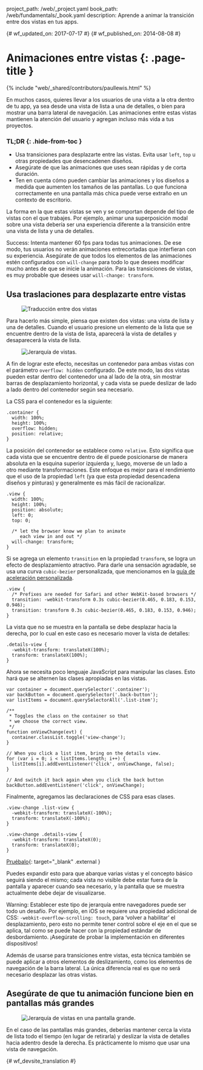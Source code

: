 project_path: /web/_project.yaml
book_path: /web/fundamentals/_book.yaml
description: Aprende a animar la transición entre dos vistas en tus apps.

{# wf_updated_on: 2017-07-17 #}
{# wf_published_on: 2014-08-08 #}

# Animaciones entre vistas {: .page-title }

{% include "web/_shared/contributors/paullewis.html" %}

En muchos casos, quieres llevar a los usuarios de una vista a la otra dentro de tu app, ya sea desde una vista de lista a una de detalles, o bien para mostrar una barra lateral de navegación. Las animaciones entre estas vistas mantienen la atención del usuario y agregan incluso más vida a tus proyectos.

### TL;DR {: .hide-from-toc }
* Usa transiciones para desplazarte entre las vistas. Evita usar `left`, `top` u otras propiedades que desencadenen diseños.
* Asegúrate de que las animaciones que uses sean rápidas y de corta duración.
* Ten en cuenta cómo pueden cambiar las animaciones y los diseños a medida que aumenten los tamaños de las pantallas. Lo que funciona correctamente en una pantalla más chica puede verse extraño en un contexto de escritorio.

La forma en la que estas vistas se ven y se comportan depende del tipo de vistas con el que trabajes. Por ejemplo, animar una superposición modal sobre una vista debería ser una experiencia diferente a la transición entre una vista de lista y una de detalles.

Success: Intenta mantener 60 fps para todas tus animaciones. De ese modo, tus usuarios no verán animaciones entrecortadas que interfieran con su experiencia. Asegúrate de que todos los elementos de las animaciones estén configurados con `will-change` para todo lo que desees modificar mucho antes de que se inicie la animación. Para las transiciones de vistas, es muy probable que desees usar `will-change: transform`.

## Usa traslaciones para desplazarte entre vistas

<div class="attempt-left">
  <figure>
    <img src="images/view-translate.gif" alt="Traducción entre dos vistas" />
  </figure>
</div>

Para hacerlo más simple, piensa que existen dos vistas: una vista de lista y una de detalles. Cuando el usuario presione un elemento de la lista que se encuentre dentro de la vista de lista, aparecerá la vista de detalles y desaparecerá la vista de lista.

<div style="clear:both;"></div>

<div class="attempt-right">
  <figure>
    <img src="images/container-two-views.svg" alt="Jerarquía de vistas." />
  </figure>
</div>

A fin de lograr este efecto, necesitas un contenedor para ambas vistas con el parámetro `overflow: hidden` configurado. De este modo, las dos vistas pueden estar dentro del contenedor una al lado de la otra, sin mostrar barras de desplazamiento horizontal, y cada vista se puede deslizar de lado a lado dentro del contenedor según sea necesario.

<div style="clear:both;"></div>

La CSS para el contenedor es la siguiente:


    .container {
      width: 100%;
      height: 100%;
      overflow: hidden;
      position: relative;
    }
    

La posición del contenedor se establece como `relative`. Esto significa que cada vista que se encuentre dentro de él puede posicionarse de manera absoluta en la esquina superior izquierda y, luego, moverse de un lado a otro mediante transformaciones. Este enfoque es mejor para el rendimiento que el uso de la propiedad `left` (ya que esta propiedad desencadena diseños y pinturas) y generalmente es más fácil de racionalizar.


    .view {
      width: 100%;
      height: 100%;
      position: absolute;
      left: 0;
      top: 0;
    
      /* let the browser know we plan to animate
         each view in and out */
      will-change: transform;
    }
    

Si se agrega un elemento `transition` en la propiedad `transform`, se logra un efecto de desplazamiento atractivo. Para darle una sensación agradable, se usa una curva `cubic-bezier` personalizada, que mencionamos en la [guía de aceleración personalizada](custom-easing).


    .view {
      /* Prefixes are needed for Safari and other WebKit-based browsers */
      transition: -webkit-transform 0.3s cubic-bezier(0.465, 0.183, 0.153, 0.946);
      transition: transform 0.3s cubic-bezier(0.465, 0.183, 0.153, 0.946);
    }
    

La vista que no se muestra en la pantalla se debe desplazar hacia la derecha, por lo cual en este caso es necesario mover la vista de detalles:


    .details-view {
      -webkit-transform: translateX(100%);
      transform: translateX(100%);
    }
    

Ahora se necesita poco lenguaje JavaScript para manipular las clases. Esto hará que se alternen las clases apropiadas en las vistas.


    var container = document.querySelector('.container');
    var backButton = document.querySelector('.back-button');
    var listItems = document.querySelectorAll('.list-item');
    
    /**
     * Toggles the class on the container so that
     * we choose the correct view.
     */
    function onViewChange(evt) {
      container.classList.toggle('view-change');
    }
    
    // When you click a list item, bring on the details view.
    for (var i = 0; i < listItems.length; i++) {
      listItems[i].addEventListener('click', onViewChange, false);
    }
    
    // And switch it back again when you click the back button
    backButton.addEventListener('click', onViewChange);
    

Finalmente, agregamos las declaraciones de CSS para esas clases.


    .view-change .list-view {
      -webkit-transform: translateX(-100%);
      transform: translateX(-100%);
    }
    
    .view-change .details-view {
      -webkit-transform: translateX(0);
      transform: translateX(0);
    }
    
[Pruébalo](https://googlesamples.github.io/web-fundamentals/fundamentals/design-and-ui/animations/inter-view-animation.html){: target="_blank" .external }

Puedes expandir esto para que abarque varias vistas y el concepto básico seguirá siendo el mismo; cada vista no visible debe estar fuera de la pantalla y aparecer cuando sea necesario, y la pantalla que se muestra actualmente debe dejar de visualizarse.

Warning: Establecer este tipo de jerarquía entre navegadores puede ser todo un desafío. Por ejemplo, en iOS se requiere una propiedad adicional de CSS: `-webkit-overflow-scrolling: touch`, para ‘volver a habilitar’ el desplazamiento, pero esto no permite tener control sobre el eje en el que se aplica, tal como se puede hacer con la propiedad estándar de desbordamiento. ¡Asegúrate de probar la implementación en diferentes dispositivos!

Además de usarse para transiciones entre vistas, esta técnica también se puede aplicar a otros elementos de deslizamiento, como los elementos de navegación de la barra lateral. La única diferencia real es que no será necesario desplazar las otras vistas.

## Asegúrate de que tu animación funcione bien en pantallas más grandes

<div class="attempt-right">
  <figure>
    <img src="images/container-two-views-ls.svg" alt="Jerarquía de vistas en una pantalla grande." />
  </figure>
</div>

En el caso de las pantallas más grandes, deberías mantener cerca la vista de lista todo el tiempo (en lugar de retirarla) y deslizar la vista de detalles hacia adentro desde la derecha. Es prácticamente lo mismo que usar una vista de navegación.






{# wf_devsite_translation #}
